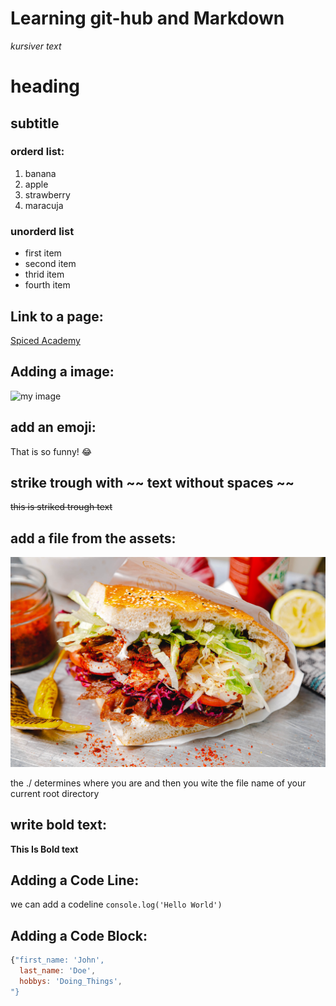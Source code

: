# Learning git-hub and Markdown

*kursiver text*

# heading

## subtitle

### orderd list:
1. banana
2. apple
3. strawberry
4. maracuja

### unorderd list
- first item
- second item
- thrid item
- fourth item
  
## Link to a page:
[Spiced Academy](https://www.spiced-academy.com/en)


## Adding a image:
![my image](https://res.cloudinary.com/hello-tickets/image/upload/c_limit,f_auto,q_auto,w_1920/v1658733823/p2njnadqqnxh42qzfpzp.jpg)

## add an emoji:
That is so funny! :joy:

## strike trough with ~~ text without spaces ~~

~~this is striked trough text~~

## add a file from the assets:
![döner_image](./döner.jpg)

the ./ determines where you are and then you wite the file name of your current root directory

## write bold text:
**This Is Bold text**


## Adding a Code Line:

we can add a codeline `console.log('Hello World')`

## Adding a Code Block:
```js
{"first_name: 'John',
  last_name: 'Doe',
  hobbys: 'Doing_Things',
"}
```

